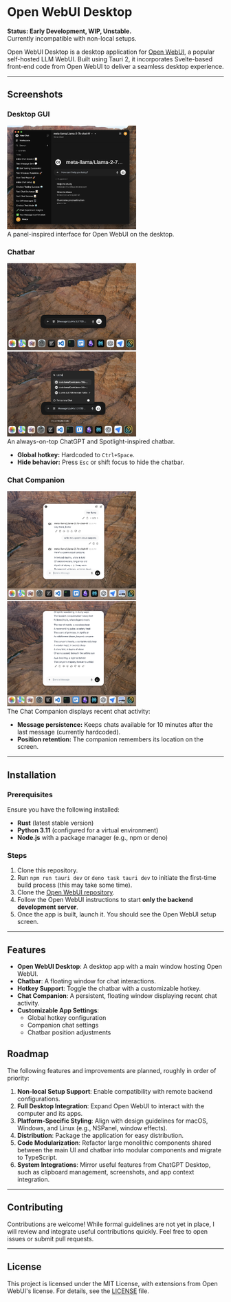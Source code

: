 # Open WebUI Desktop

**Status: Early Development, WIP, Unstable.**  
Currently incompatible with non-local setups.

Open WebUI Desktop is a desktop application for [Open WebUI](https://github.com/open-webui/open-webui), a popular self-hosted LLM WebUI. Built using Tauri 2, it incorporates Svelte-based front-end code from Open WebUI to deliver a seamless desktop experience.

---

## Screenshots

### Desktop GUI

<img src="./screenshots/desktop-gui.png" width=300 alt="Desktop GUI Screenshot"/><br />
A panel-inspired interface for Open WebUI on the desktop.

### Chatbar

<img src="./screenshots/chatbar-1.png" width=300 alt="Chatbar Screenshot 1"/>  
<img src="./screenshots/chatbar-2.png" width=300 alt="Chatbar Screenshot 2"/><br />
An always-on-top ChatGPT and Spotlight-inspired chatbar.

- **Global hotkey:** Hardcoded to `Ctrl+Space`.
- **Hide behavior:** Press `Esc` or shift focus to hide the chatbar.

### Chat Companion

<img src="./screenshots/chat-companion-1.png" width=300 alt="Chat Companion Screenshot 1"/>  
<img src="./screenshots/chat-companion-2.png" width=300 alt="Chat Companion Screenshot 2"/><br />
The Chat Companion displays recent chat activity:

- **Message persistence:** Keeps chats available for 10 minutes after the last message (currently hardcoded).
- **Position retention:** The companion remembers its location on the screen.

---

## Installation

### Prerequisites

Ensure you have the following installed:

- **Rust** (latest stable version)
- **Python 3.11** (configured for a virtual environment)
- **Node.js** with a package manager (e.g., npm or deno)

### Steps

1. Clone this repository.
2. Run `npm run tauri dev` or `deno task tauri dev` to initiate the first-time build process (this may take some time).
3. Clone the [Open WebUI repository](https://github.com/open-webui/open-webui).
4. Follow the Open WebUI instructions to start **only the backend development server**.
5. Once the app is built, launch it. You should see the Open WebUI setup screen.

---

## Features

- **Open WebUI Desktop**: A desktop app with a main window hosting Open WebUI.
- **Chatbar**: A floating window for chat interactions.
- **Hotkey Support**: Toggle the chatbar with a customizable hotkey.
- **Chat Companion**: A persistent, floating window displaying recent chat activity.
- **Customizable App Settings**:
  - Global hotkey configuration
  - Companion chat settings
  - Chatbar position adjustments

## Roadmap

The following features and improvements are planned, roughly in order of priority:

1. **Non-local Setup Support**: Enable compatibility with remote backend configurations.
1. **Full Desktop Integration**: Expand Open WebUI to interact with the computer and its apps.
1. **Platform-Specific Styling**: Align with design guidelines for macOS, Windows, and Linux (e.g., NSPanel, window effects).
1. **Distribution**: Package the application for easy distribution.
1. **Code Modularization**: Refactor large monolithic components shared between the main UI and chatbar into modular components and migrate to TypeScript.
1. **System Integrations**: Mirror useful features from ChatGPT Desktop, such as clipboard management, screenshots, and app context integration.

---

## Contributing

Contributions are welcome! While formal guidelines are not yet in place, I will review and integrate useful contributions quickly. Feel free to open issues or submit pull requests.

---

## License

This project is licensed under the MIT License, with extensions from Open WebUI's license. For details, see the [LICENSE](./LICENSE) file.

